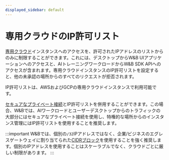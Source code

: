 ```yaml
---
displayed_sidebar: default
---
```



# 専用クラウドのIP許可リスト

[専用クラウド](../hosting-options/dedicated_cloud.md)インスタンスへのアクセスを、許可されたIPアドレスのリストからのみに制限することができます。これには、デスクトップからW&B UIアプリケーションへのアクセスと、AIトレーニングワークロードからW&B SDK APIへのアクセスが含まれます。専用クラウドインスタンスのIP許可リストを設定すると、他の未承認の場所からのすべてのリクエストが拒否されます。

IP許可リストは、AWSおよびGCPの専用クラウドインスタンスで利用可能です。

[セキュアなプライベート接続](./private-connectivity.md)とIP許可リストを併用することができます。この場合、W&Bでは、AIワークロードとユーザーデスクトップからのトラフィックの大部分にはセキュアなプライベート接続を使用し、特権的な場所からのインスタンス管理にはIP許可リストを使用することを推奨します。

:::important
W&Bでは、個別の`/32`IPアドレスではなく、企業/ビジネスのエグレスゲートウェイに割り当てられた[CIDRブロック](https://en.wikipedia.org/wiki/Classless_Inter-Domain_Routing)を使用することを強く推奨します。個別のIPアドレスを使用することはスケーラブルでなく、クラウドごとに厳しい制限があります。
:::